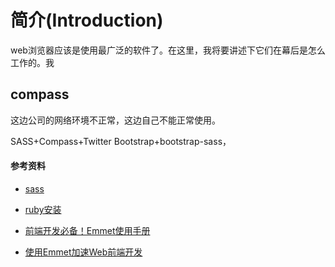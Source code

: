 # 简介(Introduction)
web浏览器应该是使用最广泛的软件了。在这里，我将要讲述下它们在幕后是怎么工作的。我
## compass
这边公司的网络环境不正常，这边自己不能正常使用。


SASS+Compass+Twitter Bootstrap+bootstrap-sass，


#### 参考资料
- [sass](http://www.ruanyifeng.com/blog/2012/06/sass.html)

- [ruby安装](http://my.oschina.net/xiaokaceng/blog/195155?p=1#OSC_h1_1)
- [前端开发必备！Emmet使用手册](http://www.w3cplus.com/tools/emmet-cheat-sheet.html)
- [使用Emmet加速Web前端开发](http://www.html-js.com/blog/2432)



